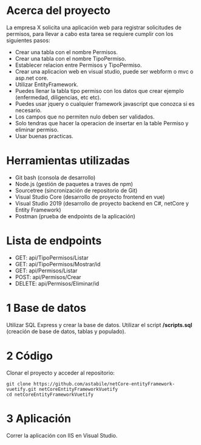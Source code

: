 # Acerca del proyecto
La empresa X solicita una aplicación web para registrar solicitudes de permisos, para llevar a cabo esta tarea se requiere cumplir con los siguientes pasos:
* Crear una tabla con el nombre Permisos.
* Crear una tabla con el nombre TipoPermiso.
* Establecer relacion entre Permisos y TipoPermiso.
* Crear una aplicacion web en visual studio, puede ser webform o mvc o asp.net core. 
* Utilizar EntityFramework.
* Puedes llenar la tabla tipo permiso con los datos que crear ejemplo (enfermedad, diligencias, etc etc).
* Puedes usar jquery o cualquier framework javascript que conozca si es necesario.
* Los campos que no permiten nulo deben ser validados.
* Solo tendras que hacer la operacion de insertar en la table Permiso y eliminar permiso.
* Usar buenas practicas.

# Herramientas utilizadas
* Git bash (consola de desarrollo)
* Node.js (gestión de paquetes a traves de npm)
* Sourcetree (sincronización de repositorio de Git)
* Visual Studio Core (desarrollo de proyecto frontend en vue)
* Visual Studio 2019 (desarrollo de proyecto backend en C#, netCore y Entity Framework)
* Postman (prueba de endpoints de la aplicación)

# Lista de endpoints
* GET: api/TipoPermisos/Listar
* GET: api/TipoPermisos/Mostrar/id
* GET: api/Permisos/Listar
* POST: api/Permisos/Crear
* DELETE: api/Permisos/Eliminar/id

# 1 Base de datos
Utilizar SQL Express y crear la base de datos. Utilizar el script **/scripts.sql** (creación de base de datos, tablas y populado).

# 2 Código
Clonar el proyecto y acceder al repositorio:
```
git clone https://github.com/astabile/netCore-entityFramework-vuetify.git netCoreEntityFrameworkVuetify
cd netCoreEntityFrameworkVuetify
```

# 3 Aplicación
Correr la aplicación con IIS en Visual Studio.
